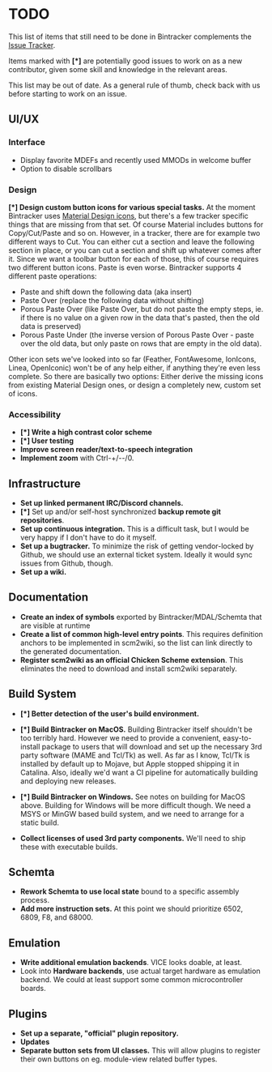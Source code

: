 # TODO

This list of items that still need to be done in Bintracker complements the [Issue Tracker](https://github.com/bintracker/bintracker/issues).

Items marked with **[*]** are potentially good issues to work on as a new contributor, given some skill and knowledge in the relevant areas.

This list may be out of date. As a general rule of thumb, check back with us before starting to work on an issue.


## UI/UX

### Interface

- Display favorite MDEFs and recently used MMODs in welcome buffer
- Option to disable scrollbars


### Design

**[*] Design custom button icons for various special tasks.** At the moment Bintracker uses [Material Design icons](https://material.io/resources/icons/), but there's a few tracker specific things that are missing from that set. Of course Material includes buttons for Copy/Cut/Paste and so on. However, in a tracker, there are for example two different ways to Cut. You can either cut a section and leave the following section in place, or you can cut a section and shift up whatever comes after it. Since we want a toolbar button for each of those, this of course requires two different button icons. Paste is even worse. Bintracker supports 4 different paste operations:

- Paste and shift down the following data (aka insert)
- Paste Over (replace the following data without shifting)
- Porous Paste Over (like Paste Over, but do not paste the empty steps, ie. if there is no value on a given row in the data that's pasted, then the old data is preserved)
- Porous Paste Under (the inverse version of Porous Paste Over - paste over the old data, but only paste on rows that are empty in the old data).

Other icon sets we've looked into so far (Feather, FontAwesome, IonIcons, Linea, OpenIconic) won't be of any help either, if anything they're even less complete. So there are basically two options: Either derive the missing icons from existing Material Design ones, or design a completely new, custom set of icons.


### Accessibility

- **[*] Write a high contrast color scheme**
- **[*] User testing**
- **Improve screen reader/text-to-speech integration**
- **Implement zoom** with Ctrl-+/--/0.



## Infrastructure

- **Set up linked permanent IRC/Discord channels.**
- **[*]** Set up and/or self-host synchronized **backup remote git repositories**.
- **Set up continuous integration.** This is a difficult task, but I would be very happy if I don't have to do it myself.
- **Set up a bugtracker.** To minimize the risk of getting vendor-locked by Github, we should use an external ticket system. Ideally it would sync issues from Github, though.
- **Set up a wiki.**



## Documentation

- **Create an index of symbols** exported by Bintracker/MDAL/Schemta that are visible at runtime
- **Create a list of common high-level entry points**. This requires definition anchors to be implemented in scm2wiki, so the list can link directly to the generated documentation.
- **Register scm2wiki as an official Chicken Scheme extension**. This eliminates the need to download and install scm2wiki separately.

## Build System

- **[*] Better detection of the user's build environment.**

- **[*] Build Bintracker on MacOS.** Building Bintracker itself shouldn't be too terribly hard. However we need to provide a convenient, easy-to-install package to users that will download and set up the necessary 3rd party software (MAME and Tcl/Tk) as well. As far as I know, Tcl/Tk is installed by default up to Mojave, but Apple stopped shipping it in Catalina. Also, ideally we'd want a CI pipeline for automatically building and deploying new releases.

- **[*] Build Bintracker on Windows.** See notes on building for MacOS above. Building for Windows will be more difficult though. We need a MSYS or MinGW based build system, and we need to arrange for a static build.

- **Collect licenses of used 3rd party components.** We'll need to ship these with executable builds.


## Schemta

- **Rework Schemta to use local state** bound to a specific assembly process.
- **Add more instruction sets.** At this point we should prioritize 6502, 6809, F8, and 68000.


## Emulation

- **Write additional emulation backends**. VICE looks doable, at least.
- Look into **Hardware backends**, use actual target hardware as emulation backend. We could at least support some common microcontroller boards.


## Plugins

- **Set up a separate, "official" plugin repository.**
- **Updates**
- **Separate button sets from UI classes.** This will allow plugins to register their own buttons on eg. module-view related buffer types.
